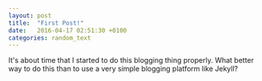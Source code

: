 ```yaml
---
layout: post
title:  "First Post!"
date:   2016-04-17 02:51:30 +0100
categories: random_text
---
```

It's about time that I started to do this blogging thing properly. What better way to do this than to use a very simple blogging platform like Jekyll?
